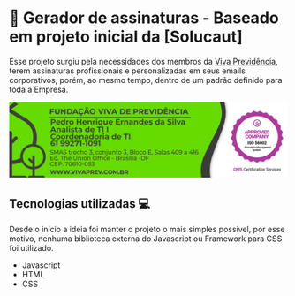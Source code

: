 
# 📧 Gerador de assinaturas - Baseado em projeto inicial da [Solucaut]
Esse projeto surgiu pela necessidades dos membros da [Viva Previdência](https://vivaprev.com.br), terem assinaturas profissionais e personalizadas em seus emails corporativos, porém, ao mesmo tempo, dentro de um padrão definido para toda a Empresa.

![image](https://raw.githubusercontent.com/PdrNTC/gerador-assinatura/main/assets/imgs/asspronta.png)

## Tecnologias utilizadas 💻
Desde o início a ideia foi manter o projeto o mais simples possível, por esse motivo, nenhuma biblioteca externa do Javascript ou Framework para CSS foi utilizado.
* Javascript
* HTML
* CSS
